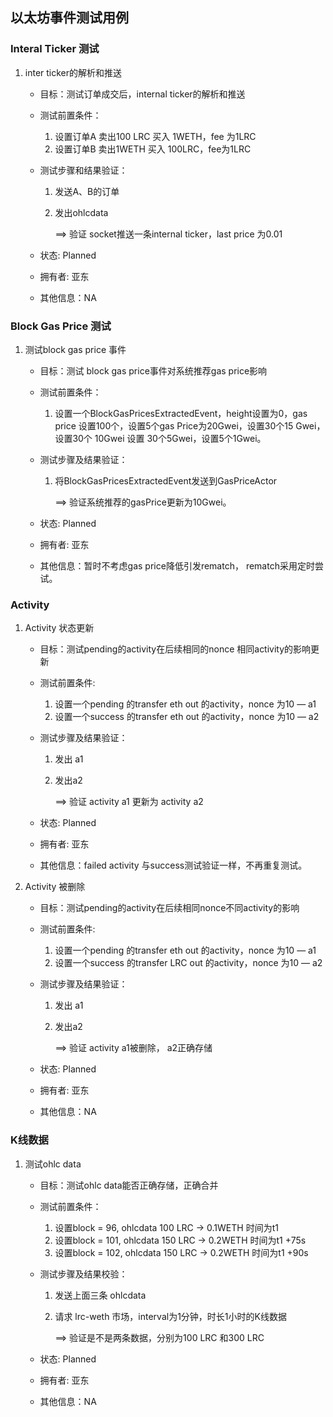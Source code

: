 ## 以太坊事件测试用例

### Interal Ticker 测试

1. inter ticker的解析和推送

   - 目标：测试订单成交后，internal ticker的解析和推送

   - 测试前置条件：

     1. 设置订单A 卖出100 LRC 买入 1WETH，fee 为1LRC
     2. 设置订单B 卖出1WETH 买入 100LRC，fee为1LRC

   - 测试步骤和结果验证：

     1. 发送A、B的订单

     2. 发出ohlcdata

        ==>  验证 socket推送一条internal ticker，last price 为0.01

   - 状态: Planned

   - 拥有者: 亚东

   - 其他信息：NA

### Block Gas Price 测试

1. 测试block gas price 事件

   - 目标：测试 block gas price事件对系统推荐gas price影响

   - 测试前置条件：

     1. 设置一个BlockGasPricesExtractedEvent，height设置为0，gas price 设置100个，设置5个gas Price为20Gwei，设置30个15 Gwei，设置30个 10Gwei 设置 30个5Gwei，设置5个1Gwei。

   - 测试步骤及结果验证：

     1. 将BlockGasPricesExtractedEvent发送到GasPriceActor 

        ==> 验证系统推荐的gasPrice更新为10Gwei。

   - 状态: Planned

   - 拥有者: 亚东

   - 其他信息：暂时不考虑gas price降低引发rematch， rematch采用定时尝试。

### Activity 

1. Activity 状态更新

   - 目标：测试pending的activity在后续相同的nonce 相同activity的影响更新

   - 测试前置条件:

     1. 设置一个pending 的transfer eth out 的activity，nonce 为10 — a1
     2. 设置一个success 的transfer eth out 的activity，nonce 为10  — a2

   - 测试步骤及结果验证：

     1. 发出 a1

     2. 发出a2

        ==> 验证 activity a1 更新为 activity a2

   - 状态: Planned

   - 拥有者: 亚东

   - 其他信息：failed activity 与success测试验证一样，不再重复测试。

2. Activity 被删除

   - 目标：测试pending的activity在后续相同nonce不同activity的影响

   - 测试前置条件:

     1. 设置一个pending 的transfer eth out 的activity，nonce 为10  —  a1
     2. 设置一个success 的transfer LRC out 的activity，nonce 为10  —  a2

   - 测试步骤及结果验证：

     1. 发出 a1

     2. 发出a2

        ==> 验证 activity a1被删除， a2正确存储

   - 状态: Planned

   - 拥有者: 亚东

   - 其他信息：NA

### K线数据

1. 测试ohlc data 

   - 目标：测试ohlc data能否正确存储，正确合并

   - 测试前置条件：

     1. 设置block = 96,  ohlcdata 100 LRC -> 0.1WETH  时间为t1
     2. 设置block = 101,  ohlcdata 150 LRC -> 0.2WETH  时间为t1 +75s
     3. 设置block = 102,  ohlcdata 150 LRC -> 0.2WETH  时间为t1 +90s

   - 测试步骤及结果校验：

     1. 发送上面三条 ohlcdata

     2. 请求 lrc-weth 市场，interval为1分钟，时长1小时的K线数据

        ==> 验证是不是两条数据，分别为100 LRC 和300 LRC

   - 状态: Planned

   - 拥有者: 亚东

   - 其他信息：NA

